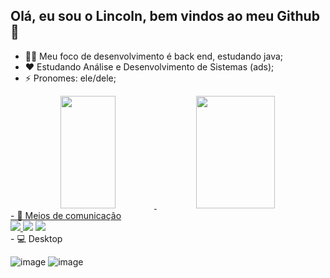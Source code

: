 ## Olá, eu sou o Lincoln, bem vindos ao meu Github  👋


- 🐱‍💻 Meu foco de desenvolvimento é back end, estudando java; 
- ❤️ Estudando Análise e Desenvolvimento de Sistemas (ads);
- ⚡ Pronomes: ele/dele;

<div align="center">
  <a href="https://github.com/LincolnBarsotti">
  <img width="42%" height="180em" src="https://github-readme-stats.vercel.app/api?username=LincolnBarsotti&show_icons=true&theme=dark&include_all_commits=true&count_private=true"/>
  <img width="50%" height="180em" src="https://github-readme-stats.vercel.app/api/top-langs/?username=LincolnBarsotti&layout=compact&langs_count=7&theme=dark"/>
</div>
- 📲 Meios de comunicação 
  
<div> 
<a href="https://www.linkedin.com/in/lincoln-barsotti-64485a22b/" target="_blank"><img src="https://img.shields.io/badge/-LinkedIn-%230077B5?style=for-the-badge&logo=linkedin&logoColor=white" target="_blank">
<a href = "mailto:lincolnbarsotti.dev@gmail.com"><img src="https://img.shields.io/badge/-Gmail-%23333?style=for-the-badge&logo=gmail&logoColor=white" target="_blank"></a>
<a href = "https://www.instagram.com/lincoln_barsotti/"><img src="https://img.shields.io/badge/Instagram-E4405F?style=for-the-badge&logo=instagram&logoColor=white"></a>



</div>
- 💻 Desktop
  
<div>
  
![image](https://img.shields.io/badge/lenovo%20laptop-E2231A?style=for-the-badge&logo=lenovo&logoColor=white)
![image](https://img.shields.io/badge/Ubuntu-E95420?style=for-the-badge&logo=ubuntu&logoColor=white)
  
</div>

  
